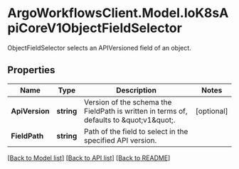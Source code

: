 # ArgoWorkflowsClient.Model.IoK8sApiCoreV1ObjectFieldSelector
ObjectFieldSelector selects an APIVersioned field of an object.

## Properties

Name | Type | Description | Notes
------------ | ------------- | ------------- | -------------
**ApiVersion** | **string** | Version of the schema the FieldPath is written in terms of, defaults to \&quot;v1\&quot;. | [optional] 
**FieldPath** | **string** | Path of the field to select in the specified API version. | 

[[Back to Model list]](../README.md#documentation-for-models) [[Back to API list]](../README.md#documentation-for-api-endpoints) [[Back to README]](../README.md)

